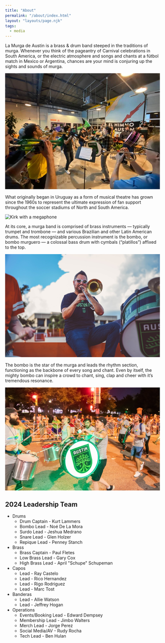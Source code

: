 ```yaml
---
title: "About"
permalink: "/about/index.html"
layout: "layouts/page.njk"
tags:
  - media
---
```


La Murga de Austin is a brass & drum band steeped in the traditions of murga. Whenever you think of the pageantry of Carnival celebrations in South America, or the electric atmosphere and songs and chants at a fútbol match in Mexico or Argentina, chances are your mind is conjuring up the sights and sounds of murga.

![Song and Chant Practice Feb 2020 at Hopsquad Brewery](/static/img/2020-feb-hopsquad.jpeg "Photo by Anthony Cardinal")

What originally began in Uruguay as a form of musical theatre has grown since the 1960s to represent the ultimate expression of fan support throughout the soccer stadiums of North and South America.

![Kirk with a megaphone](/static/img/2020-10-20-kirk.jpg "Photo by Alex Rubio Photography")

At its core, a murga band is comprised of brass instruments — typically trumpet and trombone — and various Brazilian and other Latin American drums. The most recognizable percussion instrument is the bombo, or bombo murguero — a colossal bass drum with cymbals (“platillos”) affixed to the top.

![2019 UT Soccer Zol playing trombone](/static/img/2019-ut-soccer-zol.jpeg "Photo by Alex Rubio Photography")

The bombo is the star of the murga and leads the rhythm section, functioning as the backbone of every song and chant. Even by itself, the mighty bombo can inspire a crowd to chant, sing, clap and cheer with it’s tremendous resonance.

![Pride Parade ATX 2019 Trish marches with bombo](/static/img/pride-2019-trish.jpeg "Photo by Alex Rubio Photography")

## 2024 Leadership Team

- Drums
  - Drum Captain - Kurt Lammers
  - Bombo Lead - Noé De La Mora 
  - Surdo Lead - Jeshua Medrano
  - Snare Lead - Glen Holzer
  - Repique Lead - Penney Stanch
- Brass
  - Brass Captain - Paul Fletes
  - Low Brass Lead - Gary Cox
  - High Brass Lead - April "Schupe" Schupeman
- Capos
  - Lead - Ray Castelo
  - Lead - Rico Hernandez
  - Lead - Rigo Rodriguez
  - Lead - Marc Tost
- Banderas
  - Lead - Allie Watson
  - Lead - Jeffrey Hogan
- Operations
  - Events/Booking Lead - Edward Dempsey
  - Membership Lead - Jimbo Walters
  - Merch Lead - Jorge Perez
  - Social Media/AV - Rudy Rocha
  - Tech Lead - Ben Hulan
